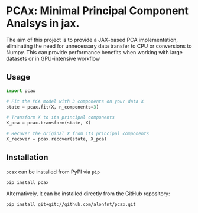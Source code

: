 # PCAx: Minimal Principal Component Analsys in jax.

The aim of this project is to provide a JAX-based PCA implementation, eliminating the need for unnecessary data transfer to CPU or conversions to Numpy. This can provide performance benefits when working with large datasets or in GPU-intensive workflow

## Usage
```python
import pcax

# Fit the PCA model with 3 components on your data X
state = pcax.fit(X, n_components=3)

# Transform X to its principal components
X_pca = pcax.transform(state, X)

# Recover the original X from its principal components
X_recover = pcax.recover(state, X_pca)
```

## Installation
`pcax` can be installed from PyPI via `pip`
```
pip install pcax
```

Alternatively, it can be installed directly from the GitHub repository:
```
pip install git+git://github.com/alonfnt/pcax.git
```

